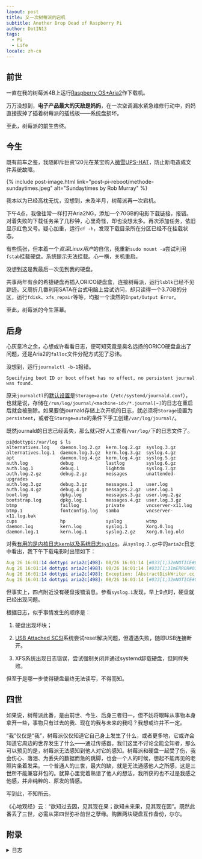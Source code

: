 ```yaml
---
layout: post
title: 又一次树莓派的宕机
subtitle: Another Drop Dead of Raspberry Pi
author: DotIN13
tags:
  - Pi
  - Life
locale: zh-cn
---
```


## 前世

一直在我的树莓派4B上运行[Raspberry OS+Aria2](/2020/04/21/aria-pi/)作下载机。

万万没想到，**电子产品最大的天敌是妈妈**，在一次空调漏水紧急维修行动中，妈妈直接拔掉了插着树莓派的插线板——系统盘损坏。

至此，树莓派的前生告终。

## 今生

既有前车之鉴，我随即斥巨资120元在某宝购入[微雪UPS-HAT](https://www.waveshare.net/wiki/UPS_HAT)，防止断电造成文件系统故障。

{% include post-image.html link="post-pi-reboot/methode-sundaytimes.jpeg" alt="Sundaytimes by Rob Murray" %}

我本以为已经高枕无忧，没想到，未及半月，树莓派再一次宕机。

下午4点，我像往常一样打开Aria2NG，添加一个70GB的电影下载链接，报错。对着失败的下载任务呆了几秒钟，心里奇怪，却也没想太多。再次添加任务，依旧显示红色叉号。疑心加重，运行`df -h`，发现下载目录所在分区已经不在挂载状态。

有些慌张，但本着一个*资深Linux用户*的自信，我重新`sudo mount -a`尝试利用`fstab`挂载硬盘。系统提示无法挂载。心一横，关机重启。

没想到这是我最后一次见到我的硬盘。

共事两年有余的希捷硬盘再插入ORICO硬盘盒，连接树莓派，运行`lsblk`已经不见踪迹。又周折几番利用SATA在台式电脑上尝试访问，却只读得一个3.7GB的分区，运行`fdisk`、`xfs_repair`等等，均报一个漠然的`Input/Output Error`。

至此，树莓派的今生落幕。

## 后身

心灰意冷之余，心想或许看看日志，便可知究竟是臭名远扬的ORICO硬盘盒出了问题，还是Aria2的`falloc`文件分配方式犯了忌讳。

没想到，运行`journalctl -b-1`报错。

```shell
Specifying boot ID or boot offset has no effect, no persistent journal was found.
```

原来`journalctl`的[默认设置](https://askubuntu.com/a/864771)是`Storage=auto`（`/etc/systemd/journald.conf`），也就是说，存储在`/run/log/journal/<machine-id>/*.journal[~]`的日志在重启后就会被删除。如果要使journald存储上次开机的日志，就必须将`Storage`设置为`persistent`，或者在`Storage=auto`的条件下手工创建`/var/log/journal/`。

既然journald的日志已经丢失，那么就只好人工查看`/var/log/`下的日志文件了。

```shell
pi@dottypi:/var/log $ ls
alternatives.log    daemon.log.2.gz  kern.log.2.gz  syslog.3.gz
alternatives.log.1  daemon.log.3.gz  kern.log.3.gz  syslog.4.gz
apt                 daemon.log.4.gz  kern.log.4.gz  syslog.5.gz
auth.log            debug            lastlog        syslog.6.gz
auth.log.1          debug.1          lightdm        syslog.7.gz
auth.log.2.gz       debug.2.gz       messages       unattended-upgrades
auth.log.3.gz       debug.3.gz       messages.1     user.log
auth.log.4.gz       debug.4.gz       messages.2.gz  user.log.1
boot.log            dpkg.log         messages.3.gz  user.log.2.gz
bootstrap.log       dpkg.log.1       messages.4.gz  user.log.3.gz
btmp                faillog          private        vncserver-x11.log
btmp.1              fontconfig.log   samba          vncserver-x11.log.bak
cups                hp               syslog         wtmp
daemon.log          kern.log         syslog.1       Xorg.0.log
daemon.log.1        kern.log.1       syslog.2.gz    Xorg.0.log.old
```

对我[有用的是内核日志`kern`以及系统日志`syslog`](https://askubuntu.com/a/26253)。从`syslog.7.gz`中的`aria2c`日志中看出，我下午下载电影时出错如下：

```yaml
Aug 26 16:01:14 dottypi aria2c[498]: 08/26 16:01:14 [#033[1;32mNOTICE#033[0m] 下载已完成：[MEMORY][METADATA]Almost.Famous.2000.EXTENDED.2160p.BluRay.REMUX.HEVC.DTS-HD.MA.5.1-FGT
Aug 26 16:01:14 dottypi aria2c[498]: 08/26 16:01:14 [#033[1;31mERROR#033[0m] 捕捉到异常
Aug 26 16:01:14 dottypi aria2c[498]: Exception: [AbstractDiskWriter.cc:224] errNum=5 errorCode=15 打开文件 /mnt/Videos/Downloads/Almost.Famous.2000.EXTENDED.2160p.BluRay.REMUX.HEVC.DTS-HD.MA.5.1-FGT/Almost.Famous.2000.EXTENDED.2160p.BluRay.REMUX.HEVC.DTS-HD.MA.5.1-FGT.mkv 失败，原因：输入/输出错误
Aug 26 16:01:14 dottypi aria2c[498]: 08/26 16:01:14 [#033[1;32mNOTICE#033[0m] GID 为 437ddbc0a6eb7f5a 的下载项未完成：/mnt/Videos/Downloads/Almost.Famous.2000.EXTENDED.2160p.BluRay.REMUX.HEVC.DTS-HD.MA.5.1-FGT
```

但事实上，四点附近没有硬盘报错消息。参看`syslog.1`发现，早上9点时，硬盘就已经出现问题。

根据日志，似乎事情发生的顺序是：

1. 硬盘出现坏块；

2. [USB Attached SCSI](https://en.wikipedia.org/wiki/USB_Attached_SCSI)系统尝试reset解决问题，但遭遇失败，随即USB连接断开。

3. XFS系统出现日志错误，尝试强制关闭并通过systemd卸载硬盘，但同样失败。

但至于是哪一步使得硬盘最终无法读写，不得而知。

## 四世

如果说，树莓派此番，是由前世、今生、后身三者归一，但不妨将眼眸从事物本身拿开一些，事物只有过去的我、现在的我与未来的我吗？我想或许并不一定。

“我”仅仅是“我”，树莓派仅仅知道它自己身上发生了什么，或者更多地，它或许会知道它周边的世界发生了什么——通过传感器。我们这里不讨论全能全知者，那么可以预见的是，树莓派无法感知到他人对它的感知。树莓派和硬盘一起受了伤，我会伤心、落泪、为丢失的数据而急的跳脚，也会一个人的时候，想起不能再见的老照片坐着发呆。一个普通人的三世，最大的缺，就是无法通感他人之所感，这是三世所不能兼容并包的。就算心里觉着熟谙了他人的想法，我所获的也不过是我感之他感，并非纯粹的、原发的情感。

写到此，不知所云。

《心地观经》云：“欲知过去因，见其现在果；欲知未来果，见其现在因”。既然此番丢了三世，必需从第四世弥补前世之孽缘。购置两块硬盘互作备份，尔尔。

## 附录

<details>
<summary>
日志
</summary>
{% highlight yaml %}
Aug 26 09:12:55 dottypi kernel: [808772.369054] sd 0:0:0:0: [sda] tag#1 UNKNOWN(0x2003) Result: hostbyte=0x00 driverbyte=0x08 cmd_age=12s
Aug 26 09:12:55 dottypi kernel: [808772.369096] sd 0:0:0:0: [sda] tag#1 Sense Key : 0x3 [current] 
Aug 26 09:12:55 dottypi kernel: [808772.369132] sd 0:0:0:0: [sda] tag#1 ASC=0x11 ASCQ=0x0 
Aug 26 09:12:55 dottypi kernel: [808772.369163] sd 0:0:0:0: [sda] tag#1 CDB: opcode=0x88 88 00 00 00 00 00 9d 76 33 e8 00 00 00 28 00 00
Aug 26 09:12:55 dottypi kernel: [808772.369195] blk_update_request: critical medium error, dev sda, sector 2641769448 op 0x0:(READ) flags 0x80700 phys_seg 5 prio class 0
Aug 26 09:13:19 dottypi kernel: [808797.156003] sd 0:0:0:0: [sda] tag#0 UNKNOWN(0x2003) Result: hostbyte=0x00 driverbyte=0x08 cmd_age=24s
Aug 26 09:13:19 dottypi kernel: [808797.156050] sd 0:0:0:0: [sda] tag#0 Sense Key : 0x3 [current] 
Aug 26 09:13:19 dottypi kernel: [808797.156078] sd 0:0:0:0: [sda] tag#0 ASC=0x11 ASCQ=0x0 
Aug 26 09:13:19 dottypi kernel: [808797.156107] sd 0:0:0:0: [sda] tag#0 CDB: opcode=0x88 88 00 00 00 00 00 9d 76 33 e8 00 00 00 08 00 00
Aug 26 09:13:19 dottypi kernel: [808797.156139] blk_update_request: critical medium error, dev sda, sector 2641769448 op 0x0:(READ) flags 0x0 phys_seg 1 prio class 0
Aug 26 09:18:23 dottypi kernel: [809100.323200] sd 0:0:0:0: [sda] tag#6 UNKNOWN(0x2003) Result: hostbyte=0x00 driverbyte=0x08 cmd_age=10s
Aug 26 09:18:23 dottypi kernel: [809100.323250] sd 0:0:0:0: [sda] tag#6 Sense Key : 0x7 [current] 
Aug 26 09:18:23 dottypi kernel: [809100.323278] sd 0:0:0:0: [sda] tag#6 ASC=0x27 ASCQ=0x0 
Aug 26 09:18:23 dottypi kernel: [809100.323308] sd 0:0:0:0: [sda] tag#6 CDB: opcode=0x88 88 00 00 00 00 00 9e 7f 5c 08 00 00 00 28 00 00
Aug 26 09:18:23 dottypi kernel: [809100.323340] blk_update_request: critical target error, dev sda, sector 2659146760 op 0x0:(READ) flags 0x80700 phys_seg 5 prio class 0
Aug 26 09:18:53 dottypi kernel: [809130.469818] sd 0:0:0:0: [sda] tag#4 uas_eh_abort_handler 0 uas-tag 2 inflight: CMD IN 
Aug 26 09:18:53 dottypi kernel: [809130.469841] sd 0:0:0:0: [sda] tag#4 CDB: opcode=0x88 88 00 00 00 00 00 9e 7f 5c 08 00 00 00 08 00 00
Aug 26 09:18:53 dottypi kernel: [809130.509834] scsi host0: uas_eh_device_reset_handler start
Aug 26 09:18:53 dottypi kernel: [809130.660965] usb 2-2: reset SuperSpeed Gen 1 USB device number 2 using xhci_hcd
Aug 26 09:18:53 dottypi kernel: [809130.696317] scsi host0: uas_eh_device_reset_handler success
Aug 26 09:19:28 dottypi kernel: [809165.669971] sd 0:0:0:0: [sda] tag#5 uas_eh_abort_handler 0 uas-tag 1 inflight: CMD OUT 
Aug 26 09:19:28 dottypi kernel: [809165.669993] sd 0:0:0:0: [sda] tag#5 CDB: opcode=0x8a 8a 08 00 00 00 00 e0 c2 ab 36 00 00 00 02 00 00
Aug 26 09:19:28 dottypi kernel: [809165.670222] xhci_hcd 0000:01:00.0: WARNING: Host System Error
Aug 26 09:19:33 dottypi kernel: [809170.689977] xhci_hcd 0000:01:00.0: xHCI host not responding to stop endpoint command.
Aug 26 09:19:33 dottypi kernel: [809170.689994] xhci_hcd 0000:01:00.0: USBSTS: HCHalted HSE EINT
Aug 26 09:19:33 dottypi kernel: [809170.690038] xhci_hcd 0000:01:00.0: xHCI host controller not responding, assume dead
Aug 26 09:19:33 dottypi kernel: [809170.690081] xhci_hcd 0000:01:00.0: HC died; cleaning up
Aug 26 09:19:33 dottypi kernel: [809170.690742] usb 1-1: USB disconnect, device number 2
Aug 26 09:19:33 dottypi kernel: [809170.691922] usb 2-2: USB disconnect, device number 2
Aug 26 09:19:33 dottypi kernel: [809170.692504] sd 0:0:0:0: [sda] tag#6 uas_zap_pending 0 uas-tag 2 inflight: CMD 
Aug 26 09:19:33 dottypi kernel: [809170.692523] sd 0:0:0:0: [sda] tag#6 CDB: opcode=0x88 88 00 00 00 00 00 9e 7f 5c 08 00 00 00 08 00 00
Aug 26 09:19:33 dottypi kernel: [809170.730039] sd 0:0:0:0: Device offlined - not ready after error recovery
Aug 26 09:19:33 dottypi kernel: [809170.730059] sd 0:0:0:0: Device offlined - not ready after error recovery
Aug 26 09:19:33 dottypi kernel: [809170.769999] blk_update_request: I/O error, dev sda, sector 2659146760 op 0x0:(READ) flags 0x0 phys_seg 1 prio class 0
Aug 26 09:19:33 dottypi kernel: [809170.770042] blk_update_request: I/O error, dev sda, sector 3770854198 op 0x1:(WRITE) flags 0x29800 phys_seg 1 prio class 0
Aug 26 09:19:33 dottypi kernel: [809170.770062] blk_update_request: I/O error, dev sda, sector 3770854198 op 0x1:(WRITE) flags 0x29800 phys_seg 1 prio class 0
Aug 26 09:19:33 dottypi kernel: [809170.770084] XFS (sda2): log I/O error -5
Aug 26 09:19:33 dottypi kernel: [809170.770166] XFS (sda2): xfs_do_force_shutdown(0x2) called from line 1196 of file fs/xfs/xfs_log.c. Return address = 23be8862
Aug 26 09:19:33 dottypi kernel: [809170.770181] XFS (sda2): Log I/O Error Detected. Shutting down filesystem
Aug 26 09:19:33 dottypi kernel: [809170.770208] XFS (sda2): Please unmount the filesystem and rectify the problem(s)
Aug 26 09:19:34 dottypi kernel: [809171.347113] sd 0:0:0:0: [sda] Synchronizing SCSI cache
Aug 26 09:19:34 dottypi systemd[1]: Stopped target Local File Systems.
Aug 26 09:19:34 dottypi systemd[1]: Unmounting /mnt/Videos...
Aug 26 09:19:34 dottypi systemd[1]: Unmounting /mnt/Documents...
Aug 26 09:19:34 dottypi kernel: [809171.534981] XFS (sda1): Unmounting Filesystem
Aug 26 09:19:34 dottypi kernel: [809171.535137] XFS (sda1): log I/O error -5
Aug 26 09:19:34 dottypi kernel: [809171.535181] XFS (sda1): xfs_do_force_shutdown(0x2) called from line 1196 of file fs/xfs/xfs_log.c. Return address = 23be8862
Aug 26 09:19:34 dottypi kernel: [809171.535188] XFS (sda1): Log I/O Error Detected. Shutting down filesystem
Aug 26 09:19:34 dottypi kernel: [809171.535201] XFS (sda1): Please unmount the filesystem and rectify the problem(s)
Aug 26 09:19:34 dottypi kernel: [809171.535232] XFS (sda1): Unable to update superblock counters. Freespace may not be correct on next mount.
Aug 26 09:19:34 dottypi umount[10749]: umount: /mnt/Videos: target is busy.
Aug 26 09:19:34 dottypi systemd[1]: mnt-Videos.mount: Mount process exited, code=exited, status=32/n/a
Aug 26 09:19:34 dottypi systemd[1]: Failed unmounting /mnt/Videos.
Aug 26 09:19:34 dottypi systemd[1]: mnt-Videos.mount: Unit is bound to inactive unit dev-disk-by\x2dpartuuid-d6d003c5\x2dce0f\x2d4af1\x2da18b\x2dd82175e41a10.device. Stopping, too.
Aug 26 09:19:34 dottypi systemd[1]: mnt-Documents.mount: Succeeded.
Aug 26 09:19:34 dottypi systemd[1]: Unmounted /mnt/Documents.
Aug 26 09:19:34 dottypi systemd[1]: Unmounting /mnt/Videos...
Aug 26 09:19:34 dottypi umount[10751]: umount: /mnt/Videos: target is busy.
Aug 26 09:19:34 dottypi systemd[1]: mnt-Videos.mount: Mount process exited, code=exited, status=32/n/a
Aug 26 09:19:34 dottypi systemd[1]: Failed unmounting /mnt/Videos.
Aug 26 09:19:34 dottypi systemd[1]: mnt-Videos.mount: Unit is bound to inactive unit dev-disk-by\x2dpartuuid-d6d003c5\x2dce0f\x2d4af1\x2da18b\x2dd82175e41a10.device. Stopping, too.
Aug 26 09:19:34 dottypi systemd[1]: Unmounting /mnt/Videos...
Aug 26 09:19:34 dottypi umount[10752]: umount: /mnt/Videos: target is busy.
Aug 26 09:19:34 dottypi systemd[1]: mnt-Videos.mount: Mount process exited, code=exited, status=32/n/a
Aug 26 09:19:34 dottypi systemd[1]: Failed unmounting /mnt/Videos.
Aug 26 09:19:34 dottypi systemd[1]: mnt-Videos.mount: Unit is bound to inactive unit dev-disk-by\x2dpartuuid-d6d003c5\x2dce0f\x2d4af1\x2da18b\x2dd82175e41a10.device. Stopping, too.
Aug 26 09:19:34 dottypi systemd[1]: Unmounting /mnt/Videos...
Aug 26 09:19:34 dottypi umount[10753]: umount: /mnt/Videos: target is busy.
Aug 26 09:19:34 dottypi systemd[1]: mnt-Videos.mount: Mount process exited, code=exited, status=32/n/a
Aug 26 09:19:34 dottypi systemd[1]: Failed unmounting /mnt/Videos.
Aug 26 09:19:34 dottypi systemd[1]: mnt-Videos.mount: Unit is bound to inactive unit dev-disk-by\x2dpartuuid-d6d003c5\x2dce0f\x2d4af1\x2da18b\x2dd82175e41a10.device. Stopping, too.
Aug 26 09:19:34 dottypi systemd[1]: Unmounting /mnt/Videos...
Aug 26 09:19:34 dottypi umount[10754]: umount: /mnt/Videos: target is busy.
Aug 26 09:19:34 dottypi systemd[1]: mnt-Videos.mount: Mount process exited, code=exited, status=32/n/a
Aug 26 09:19:34 dottypi systemd[1]: Failed unmounting /mnt/Videos.
Aug 26 09:19:34 dottypi systemd[1]: mnt-Videos.mount: Unit is bound to inactive unit dev-disk-by\x2dpartuuid-d6d003c5\x2dce0f\x2d4af1\x2da18b\x2dd82175e41a10.device. Stopping, too.
Aug 26 09:19:34 dottypi systemd[1]: Unmounting /mnt/Videos...
Aug 26 09:19:34 dottypi umount[10755]: umount: /mnt/Videos: target is busy.
Aug 26 09:19:34 dottypi systemd[1]: mnt-Videos.mount: Mount process exited, code=exited, status=32/n/a
Aug 26 09:19:34 dottypi systemd[1]: Failed unmounting /mnt/Videos.
Aug 26 09:19:34 dottypi systemd[1]: mnt-Videos.mount: Unit is bound to inactive unit dev-disk-by\x2dpartuuid-d6d003c5\x2dce0f\x2d4af1\x2da18b\x2dd82175e41a10.device. Stopping, too.
Aug 26 09:19:34 dottypi systemd[1]: Unmounting /mnt/Videos...
Aug 26 09:19:34 dottypi umount[10756]: umount: /mnt/Videos: target is busy.
Aug 26 09:19:34 dottypi systemd[1]: mnt-Videos.mount: Mount process exited, code=exited, status=32/n/a
Aug 26 09:19:34 dottypi systemd[1]: Failed unmounting /mnt/Videos.
Aug 26 09:19:34 dottypi systemd[1]: mnt-Videos.mount: Unit is bound to inactive unit dev-disk-by\x2dpartuuid-d6d003c5\x2dce0f\x2d4af1\x2da18b\x2dd82175e41a10.device. Stopping, too.
Aug 26 09:19:34 dottypi systemd[1]: Unmounting /mnt/Videos...
Aug 26 09:19:34 dottypi umount[10757]: umount: /mnt/Videos: target is busy.
Aug 26 09:19:34 dottypi systemd[1]: mnt-Videos.mount: Mount process exited, code=exited, status=32/n/a
Aug 26 09:19:34 dottypi systemd[1]: Failed unmounting /mnt/Videos.
Aug 26 09:19:34 dottypi systemd[1]: mnt-Videos.mount: Unit is bound to inactive unit dev-disk-by\x2dpartuuid-d6d003c5\x2dce0f\x2d4af1\x2da18b\x2dd82175e41a10.device. Stopping, too.
Aug 26 09:19:34 dottypi systemd[1]: Unmounting /mnt/Videos...
Aug 26 09:19:34 dottypi umount[10758]: umount: /mnt/Videos: target is busy.
Aug 26 09:19:34 dottypi systemd[1]: mnt-Videos.mount: Mount process exited, code=exited, status=32/n/a
Aug 26 09:19:34 dottypi systemd[1]: Failed unmounting /mnt/Videos.
Aug 26 09:19:34 dottypi systemd[1]: mnt-Videos.mount: Unit is bound to inactive unit dev-disk-by\x2dpartuuid-d6d003c5\x2dce0f\x2d4af1\x2da18b\x2dd82175e41a10.device. Stopping, too.
Aug 26 09:19:34 dottypi systemd[1]: Unmounting /mnt/Videos...
Aug 26 09:19:34 dottypi umount[10759]: umount: /mnt/Videos: target is busy.
Aug 26 09:19:34 dottypi systemd[1]: mnt-Videos.mount: Mount process exited, code=exited, status=32/n/a
Aug 26 09:19:34 dottypi systemd[1]: Failed unmounting /mnt/Videos.
Aug 26 09:19:34 dottypi systemd[1]: mnt-Videos.mount: Unit is bound to inactive unit dev-disk-by\x2dpartuuid-d6d003c5\x2dce0f\x2d4af1\x2da18b\x2dd82175e41a10.device. Stopping, too.
Aug 26 09:19:34 dottypi systemd[1]: Unmounting /mnt/Videos...
Aug 26 09:19:34 dottypi umount[10760]: umount: /mnt/Videos: target is busy.
Aug 26 09:19:34 dottypi systemd[1]: mnt-Videos.mount: Mount process exited, code=exited, status=32/n/a
Aug 26 09:19:34 dottypi systemd[1]: Failed unmounting /mnt/Videos.
Aug 26 09:19:34 dottypi systemd[1]: mnt-Videos.mount: Unit is bound to inactive unit dev-disk-by\x2dpartuuid-d6d003c5\x2dce0f\x2d4af1\x2da18b\x2dd82175e41a10.device. Stopping, too.
Aug 26 09:19:34 dottypi systemd[1]: Unmounting /mnt/Videos...
Aug 26 09:19:34 dottypi umount[10761]: umount: /mnt/Videos: target is busy.
Aug 26 09:19:34 dottypi systemd[1]: mnt-Videos.mount: Mount process exited, code=exited, status=32/n/a
Aug 26 09:19:34 dottypi systemd[1]: Failed unmounting /mnt/Videos.
Aug 26 09:19:34 dottypi systemd[1]: mnt-Videos.mount: Unit is bound to inactive unit dev-disk-by\x2dpartuuid-d6d003c5\x2dce0f\x2d4af1\x2da18b\x2dd82175e41a10.device. Stopping, too.
Aug 26 09:19:34 dottypi systemd[1]: Unmounting /mnt/Videos...
Aug 26 09:19:34 dottypi umount[10762]: umount: /mnt/Videos: target is busy.
Aug 26 09:19:34 dottypi systemd[1]: mnt-Videos.mount: Mount process exited, code=exited, status=32/n/a
Aug 26 09:19:34 dottypi systemd[1]: Failed unmounting /mnt/Videos.
Aug 26 09:19:34 dottypi systemd[1]: mnt-Videos.mount: Unit is bound to inactive unit dev-disk-by\x2dpartuuid-d6d003c5\x2dce0f\x2d4af1\x2da18b\x2dd82175e41a10.device. Stopping, too.
Aug 26 09:19:34 dottypi systemd[1]: Unmounting /mnt/Videos...
Aug 26 09:19:34 dottypi umount[10763]: umount: /mnt/Videos: target is busy.
Aug 26 09:19:34 dottypi systemd[1]: mnt-Videos.mount: Mount process exited, code=exited, status=32/n/a
Aug 26 09:19:34 dottypi systemd[1]: Failed unmounting /mnt/Videos.
Aug 26 09:19:34 dottypi systemd[1]: mnt-Videos.mount: Unit is bound to inactive unit dev-disk-by\x2dpartuuid-d6d003c5\x2dce0f\x2d4af1\x2da18b\x2dd82175e41a10.device. Stopping, too.
Aug 26 09:19:34 dottypi systemd[1]: Unmounting /mnt/Videos...
Aug 26 09:19:34 dottypi umount[10764]: umount: /mnt/Videos: target is busy.
Aug 26 09:19:34 dottypi systemd[1]: mnt-Videos.mount: Mount process exited, code=exited, status=32/n/a
Aug 26 09:19:34 dottypi systemd[1]: Failed unmounting /mnt/Videos.
Aug 26 09:19:34 dottypi systemd[1]: mnt-Videos.mount: Unit is bound to inactive unit dev-disk-by\x2dpartuuid-d6d003c5\x2dce0f\x2d4af1\x2da18b\x2dd82175e41a10.device. Stopping, too.
Aug 26 09:19:34 dottypi systemd[1]: Unmounting /mnt/Videos...
Aug 26 09:19:34 dottypi umount[10765]: umount: /mnt/Videos: target is busy.
Aug 26 09:19:34 dottypi systemd[1]: mnt-Videos.mount: Mount process exited, code=exited, status=32/n/a
Aug 26 09:19:34 dottypi systemd[1]: Failed unmounting /mnt/Videos.
Aug 26 09:19:34 dottypi systemd[1]: mnt-Videos.mount: Unit is bound to inactive unit dev-disk-by\x2dpartuuid-d6d003c5\x2dce0f\x2d4af1\x2da18b\x2dd82175e41a10.device. Stopping, too.
Aug 26 09:19:34 dottypi systemd[1]: Unmounting /mnt/Videos...
Aug 26 09:19:34 dottypi umount[10766]: umount: /mnt/Videos: target is busy.
Aug 26 09:19:34 dottypi systemd[1]: mnt-Videos.mount: Mount process exited, code=exited, status=32/n/a
Aug 26 09:19:34 dottypi systemd[1]: Failed unmounting /mnt/Videos.
Aug 26 09:19:34 dottypi systemd[1]: mnt-Videos.mount: Unit is bound to inactive unit dev-disk-by\x2dpartuuid-d6d003c5\x2dce0f\x2d4af1\x2da18b\x2dd82175e41a10.device, but not stopping since we tried this too often recently.
Aug 26 09:19:34 dottypi kernel: [809171.940001] sd 0:0:0:0: [sda] Synchronize Cache(10) failed: Result: hostbyte=0x07 driverbyte=0x00
Aug 26 09:19:34 dottypi kernel: [809172.000572] xhci_hcd 0000:01:00.0: WARN Can't disable streams for endpoint 0x82, streams are being disabled already
{% endhighlight %}
</details>
